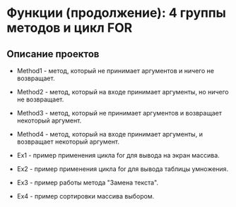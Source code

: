 # Функции (продолжение): 4 группы методов и цикл FOR

## Описание проектов

* Method1 - метод, который не принимает аргументов и ничего не возвращает.
* Method2 - метод, который на входе принимает аргументы, но ничего не возвращает.
* Method3 - метод, который не принимает аргументов и возвращает некоторый аргумент.
* Method4 - метод, который на входе принимает аргументы, и возвращает некоторый аргумент.

* Ex1 - пример применения цикла for для вывода на экран массива.
* Ex2 - пример применения цикла for для вывода таблицы умножения.
* Ex3 - пример работы метода "Замена текста".
* Ex4 - пример сортировки массива выбором. 
